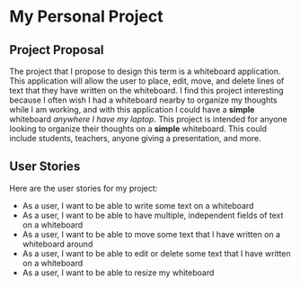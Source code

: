 # My Personal Project
## Project Proposal

The project that I propose to design this term is a whiteboard application. This application will allow the user to
place, edit, move, and delete lines of text that they have written on the whiteboard. I find this project interesting 
because I often wish I had a whiteboard nearby to organize my thoughts while I am working, and with this application I 
could have a **simple** whiteboard *anywhere I have my laptop*. This project is intended for anyone looking to organize
their thoughts on a **simple** whiteboard. This could include students, teachers, anyone giving a presentation,
and more.

## User Stories
Here are the user stories for my project:
- As a user, I want to be able to write some text on a whiteboard
- As a user, I want to be able to have multiple, independent fields of text on a whiteboard
- As a user, I want to be able to move some text that I have written on a whiteboard around
- As a user, I want to be able to edit or delete some text that I have written on a whiteboard
- As a user, I want to be able to resize my whiteboard